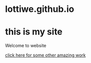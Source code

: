 # lottiwe.github.io
<h1> this is my site </h1>
<p> Welcome to website </p>
<a href="https://codepen.io/las-/pen/GRbmPrd">click here for some other amazing work</a> 
